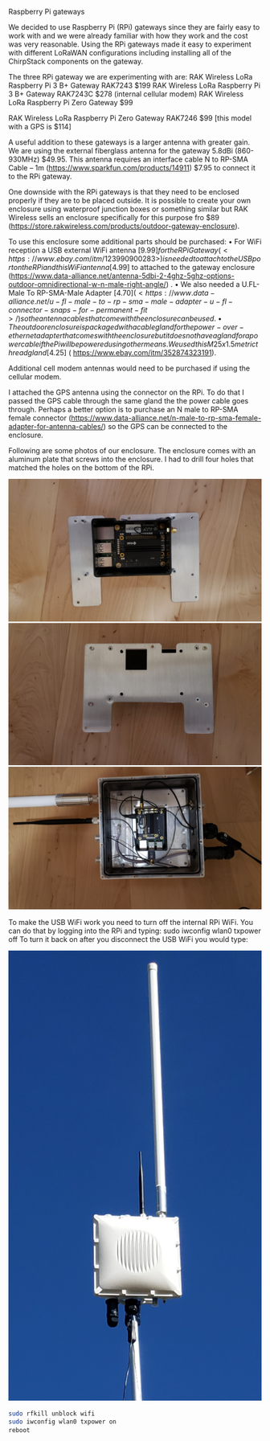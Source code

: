 Raspberry Pi gateways

We decided to use Raspberry Pi (RPi) gateways since they are fairly easy to work with and we were already familiar with how they work and the cost was very reasonable. Using the RPi gateways made it easy to experiment with different LoRaWAN configurations including installing all of the ChirpStack components on the gateway. 

The three RPi gateway we are experimenting with are:
RAK Wireless LoRa Raspberry Pi 3 B+ Gateway RAK7243  $199
RAK Wireless LoRa Raspberry Pi 3 B+ Gateway RAK7243C $278 (internal cellular modem)
RAK Wireless LoRa Raspberry Pi Zero Gateway  $99

RAK Wireless LoRa Raspberry Pi Zero Gateway RAK7246  $99 [this model with a GPS is $114]

A useful addition to these gateways is a larger antenna with greater gain. We are using the external fiberglass antenna for the gateway 5.8dBi (860-930MHz) $49.95. This antenna requires an interface cable N to RP-SMA Cable – 1m (<https://www.sparkfun.com/products/14911>) $7.95 to connect it to the RPi gateway. 

One downside with the RPi gateways is that they need to be enclosed properly if they are to be placed outside. It is possible to create your own enclosure using waterproof junction boxes or something similar but RAK Wireless sells an enclosure specifically for this purpose fro $89 (<https://store.rakwireless.com/products/outdoor-gateway-enclosure>). 

To use this enclosure some additional parts should be purchased:
    • For WiFi reception a USB external WiFi antenna [$9.99] for the RPi Gateway (<https://www.ebay.com/itm/123990900283>) is needed to attach to the USB port on the RPi and this WiFi antenna [$4.99] to attached to the gateway enclosure (<https://www.data-alliance.net/antenna-5dbi-2-4ghz-5ghz-options-outdoor-omnidirectional-w-n-male-right-angle/>) . 
    • We also needed a U.FL-Male To RP-SMA-Male Adapter [$4.70] (<https://www.data-alliance.net/u-fl-male-to-rp-sma-male-adapter-u-fl-connector-snaps-for-permanent-fit>/) so the antenna cables that come with the enclosure can be used.
    • The outdoor enclosure is packaged with a cable gland for the power-over-ethernet adapter that comes with the enclosure but it does not have a gland for a power cable if the Pi will be powered using other means. We used this M25 x 1.5 metric thread gland [$4.25] (
	<https://www.ebay.com/itm/352874323191>).

Additional cell modem antennas would need to be purchased if using the cellular modem. 

I attached the GPS antenna using the connector on the RPi. To do that I passed the GPS cable through the same gland the the power cable goes through. Perhaps a better option is to purchase an N male to RP-SMA female connector (<https://www.data-alliance.net/n-male-to-rp-sma-female-adapter-for-antenna-cables/>) so the GPS can be connected to the enclosure. 

Following are some photos of our enclosure. The enclosure comes with an aluminum plate that screws into the enclosure. I had to drill four holes that matched the holes on the bottom of the RPi. 

![](../../../Images/pi-enclosure1.png)
![](../../../Images/pi-enclosure2.png)
![](../../../Images/pi-enclosure3.png)




To make the USB WiFi work you need to turn off the internal RPi WiFi. You can do that by logging into the RPi and typing: sudo iwconfig wlan0 txpower off
To turn it back on after you disconnect the USB WiFi you would type: 

![](../../../Images/pi-tower.png)

``` bash
sudo rfkill unblock wifi
sudo iwconfig wlan0 txpower on
reboot
```
